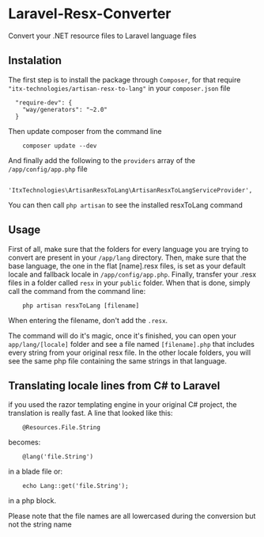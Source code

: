 # Laravel-Resx-Converter
Convert your .NET resource files to Laravel language files

## Instalation

The first step is to install the package through `Composer`, for that require `"itx-technologies/artisan-resx-to-lang"` in your `composer.json` file
```
  "require-dev": {
    "way/generators": "~2.0"
  }
```

Then update composer from the command line

```
	composer update --dev
```

And finally add the following to the `providers` array of the `/app/config/app.php` file

```
	'ItxTechnologies\ArtisanResxToLang\ArtisanResxToLangServiceProvider',
```

You can then call `php artisan` to see the installed resxToLang command

## Usage

First of all, make sure that the folders for every language you are trying to convert are present in your `/app/lang` directory.
Then, make sure that the base language, the one in the flat [name].resx files, is set as your default locale and fallback locale in `/app/config/app.php`. 
Finally, transfer your .resx files in a folder called `resx` in your `public` folder. When that is done, simply call the command from the command line:

```
	php artisan resxToLang [filename]
```

When entering the filename, don't add the `.resx`.

The command will do it's magic, once it's finished, you can open your `app/lang/[locale]` folder and see a file named `[filename].php` that includes every string from your original resx file. In the other locale folders, you will see the same php file containing the same strings in that language.

## Translating locale lines from C# to Laravel

if you used the razor templating engine in your original C# project, the translation is really fast. A line that looked like this:

```
	@Resources.File.String
```
becomes:
```
	@lang('file.String')
```
in a blade file or:
```
	echo Lang::get('file.String');
```
in a php block. 

Please note that the file names are all lowercased during the conversion but not the string name
